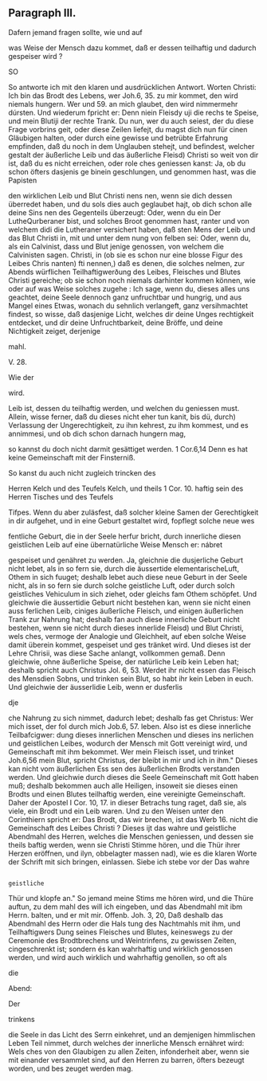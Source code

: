 
<!-- Seite 622 -->

Paragraph III.
--------------

Dafern jemand fragen sollte, wie und auf

was Weise der Mensch dazu kommet, daß er dessen teilhaftig und dadurch gespeiser wird ?

SO

<!-- Seite 623 -->

So antworte ich mit den klaren und ausdrücklichen Antwort. Worten Christi: Ich bin das Brodt des Lebens, wer Joh.6, 35. zu mir kommet, den wird niemals hungern. Wer und 59. an mich glaubet, den wird nimmermehr dúrsten. Und wiederum fpricht er: Denn niein Fleisdy uji die rechs te Speise, und mein Blutiji der rechte Trank. Du nun, wer du auch seiest, der du diese Frage vorbrins geit, oder diese Zeilen liefejt, du magst dich nun für cinen Gläubigen halten, oder durch eine gewisse und betrübte Erfahrung empfinden, daß du noch in dem Unglauben stehejt, und befindest, welcher gestalt der äußerliche Leib und das äußerliche Fleisd) Christi so weit von dir ist, daß du es nicht erreichen, oder role ches geniessen kanst: Ja, ob du schon öfters dasjenis ge binein geschlungen, und genommen hast, was die Papisten

den wirklichen Leib und Blut Christi nens nen, wenn sie dich dessen überredet haben, und du sols dies auch geglaubet hajt, ob dich schon alle deine Sins nen des Gegenteils überzeugt: Oder, wenn du ein Der LutheQurberaner bist, und solches Broot genommen hast, ranter und von welchem didi die Lutheraner versichert haben, daß sten Mens der Leib und das Blut Christi in, mit und unter dem nung von felben sei: Oder, wenn du, als ein Calvinist, dass und Blut jenige genossen, von welchem die Calvinisten sagen. Christi, in (ob sie es schon nur eine blosse Figur des Leibes Chris nanten) fti nennen,) daß es denen, die solches nelmen, zur Abends würflichen Teilhaftigwerðung des Leibes, Fleisches und Blutes Christi gereiche; ob sie schon noch niemals darhinter kommen können, wie oder auf was Weise solches zugehe : Ich sage, wenn du, dieses alles uns geachtet, deine Seele dennoch ganz unfruchtbar und hungrig, und aus Mangel eines Etwas, wonach du sehnlich verlangeft, ganz versihmachtet findest, so wisse, daß dasjenige Licht, welches dir deine Unges rechtigkeit entdecket, und dir deine Unfruchtbarkeit, deine Bröffe, und deine Nichtigkeit zeiget, derjenige


mahl.



V. 28.

Wie der

wird.
<!-- Seite 624 -->
Leib ist, dessen du teilhaftig werden, und welchen du geniessen must. Allein, wisse ferner, daß du dieses nicht eher tun kanit, bis dü, durch) Verlassung der Ungerechtigkeit, zu ihın kehrest, zu ihm kommest, und es annimmesi, und ob dich schon darnach hungern mag,

so kannst du doch nicht darmit gesättiget werden. 1 Cor.6,14 Denn es hat keine Gemeinschaft mit der Finsterniß.

So kanst du auch nicht zugleich trincken des

Herren Kelch und des Teufels Kelch, und theils 1 Cor. 10. haftig sein des Herren Tisches und des Teufels

Tifpes. Wenn du aber zuläsfest, daß solcher kleine Samen der Gerechtigkeit in dir aufgehet, und in eine Geburt gestaltet wird, fopflegt solche neue wes

fentliche Geburt, die in der Seele herfur bricht, durch innerliche diesen geistlichen Leib auf eine übernatürliche Weise Mensch er: nábret

gespeiset und genähret zu werden. Ja, gleichnie die dusjerliche Geburt nicht lebet, als in so fern sie, durch die äussertide elementarischeLuft, Othem in sich fuuget; deshalb lebet auch diese neue Geburt in der Seele nicht, als in so fern sie durch solche geistliche Luft, oder durch solch geistliches Vehiculum in sich ziehet, oder gleichs fam Othem schöpfet. Und gleichwie die äussertidie Geburt nicht bestehen kan, wenn sie nicht einen auss ferlichen Leib, ciniges äußerliche Fleisch, und einigen äußerlichen Trank zur Nahrung hat; deshalb fan auch diese innerliche Geburt nicht bestehen, wenn sie nicht durch dieses innerlide Fleisd) und Blut Christi, wels ches, vermoge der Analogie und Gleichheit, auf eben solche Weise damit überein kommet, gespeiset und ges tränket wird. Und dieses ist der Lehre Chrisii, was diese Sache anlangt, vollkommen gemaß. Denn gleichwie, ohne äußerliche Speise, der natürliche Leib kein Leben hat; deshalb spricht auch Christus Jol. 6, 53. Werdet ihr nicht essen das Fleisch des Mensdien Sobns, und trinken sein Blut, so habt ihr kein Leben in euch. Und gleichwie der äusserlidie Leib, wenn er dusferlis

dje
<!-- Seite 625 -->

 che Nahrung zu sich nimmet, dadurch lebet; deshalb fas
get Christus: Wer mich isset, der fol durch mich Job.6, 57.
leben. Also ist es diese innerliche Teilbafcigwer:
dung dieses innerlichen Menschen und dieses ins
nerlichen und geistlichen Leibes, wodurch der Mensch
mit Gott vereinigt
 wird, und Gemeinschaft mit
ihm bekommet. Wer mein Fleisch isset, und trinket Joh.6,56
mein Blut, spricht Christus, der bleibt in mir und
ich in ihm." Dieses kan nicht vom äußerlichen Ess
sen des äußerlichen Brodts verstanden werden. Und
gleichwie durch dieses die Seele Gemeinschaft mit
Gott haben muß; deshalb bekommen auch alle Heiligen,
insoweit sie dieses einen Brodts und einen Blutes
teilhaftig werden, eine vereinigte Gemeinschaft.
 Daher der Apostel I Cor. 10, 17. in dieser Betrachs
tung raget, daß sie, als viele, ein Brodt und ein Leib
waren. Und zu den Weisen unter den Corinthiern
spricht er: Das Brodt, das wir brechen, ist das Werb 16.
nicht die Gemeinschaft des Leibes Christi ? Dieses ijt
das wahre und geistliche Abendmahl des Herren,
welches die Menschen geniessen, und dessen sie theils
baftig werden, wenn sie Christi Stimme hören, und
die Thür ihrer Herzen eröffnen, und ilyn, obbelagter
massen nad), wie es die klaren Worte der Schrift
mit sich bringen, einlassen. Siebe ich stebe vor der Das wahre

                                                                                      geistliche
Thür und klopfe an." So jemand meine Stims
me hören wird, und die Thüre auftun, zu dem mahl des
will ich eingeben, und das Abendmahl mit ibm Herrn.
balten, und er mit mir. Offenb. Joh. 3, 20,
Daß deshalb das Abendmahl des Herrn oder die Hals
tung des Nachtmahls mit ihm, und Teilhaftigwers
Dung seines Fleisches und Blutes, keineswegs zu der
Ceremonie des Brodtbrechens und Weintrinfens, zu
gewissen Zeiten, cingeschrenkt ist; sondern és kan
wahrhaftig und wirklich genossen werden, und wird
auch wirklich und wahrhaftig genollen, so oft als

die

Abend:



Der

trinkens
<!-- Seite 626 -->
die Seele in das Licht des Serrn einkehret, und an demjenigen himmlischen Leben Teil nimmet, durch welches der innerliche Mensch ernähret wird: Wels ches von den Glaubigen zu allen Zeiten, infonderheit aber, wenn sie mit einander versammlet sind, auf den Herren zu barren, öfters bezeugt worden, und bes zeuget werden mag.
